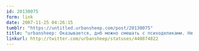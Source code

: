 ```yaml
---
id: 20130075
form: link
date: 2007-11-25 04:26:15
tumblr: "https://untitled.urbansheep.com/post/20130075"
title: "urbansheep: Оказывается, днб можно смешать с психоделиками. Не то, чтобы хорошо, но не противно. Букем едет электричкой из ШМВ2, не иначе."
linkurl: http://twitter.com/urbansheep/statuses/440874822
---
```


